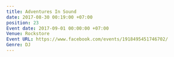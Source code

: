 ```yaml
---
title: Adventures In Sound
date: 2017-08-30 00:19:00 +07:00
position: 23
Event date: 2017-09-01 00:00:00 +07:00
Venue: Rockstore
Event URL: https://www.facebook.com/events/1918495451746702/
Genre: DJ
---
```


